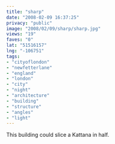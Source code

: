 ```yaml
---
title: "sharp"
date: "2008-02-09 16:37:25"
privacy: "public"
image: "2008/02/09/sharp/sharp.jpg"
views: "19"
faves: "0"
lat: "51516157"
lng: "-106751"
tags:
- "cityoflondon"
- "newfetterlane"
- "england"
- "london"
- "city"
- "night"
- "architecture"
- "building"
- "structure"
- "angles"
- "light"
---
```

This building could slice a Kattana in half.
